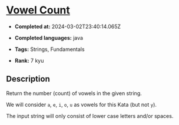 # [Vowel Count](https://www.codewars.com/kata/54ff3102c1bad923760001f3)

- **Completed at:** 2024-03-02T23:40:14.065Z

- **Completed languages:** java

- **Tags:** Strings, Fundamentals

- **Rank:** 7 kyu

## Description

Return the number (count) of vowels in the given string. 

We will consider `a`, `e`, `i`, `o`, `u` as vowels for this Kata (but not `y`).

The input string will only consist of lower case letters and/or spaces.
